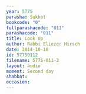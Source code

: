```yaml
---
year: 5775
parasha: Sukkot
bookcode: "0"
fullparashacode: "011"
parashacode: "011"
title: Look Up
author: Rabbi Eliezer Hirsch
date: 2014-10-10
id: 57750112
filename: 5775-011-2
layout: audio
moment: Second day
shabbat: 
occasion: 
---
```

